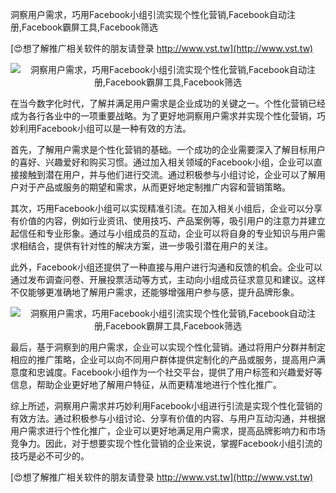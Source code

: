 洞察用户需求，巧用Facebook小组引流实现个性化营销,Facebook自动注册,Facebook霸屏工具,Facebook筛选

[😍想了解推广相关软件的朋友请登录 http://www.vst.tw](http://www.vst.tw)

 <center><img src="https://vst.tw/MP4/tuiguang/png/8.png" alt="洞察用户需求，巧用Facebook小组引流实现个性化营销,Facebook自动注册,Facebook霸屏工具,Facebook筛选"></center>

在当今数字化时代，了解并满足用户需求是企业成功的关键之一。个性化营销已经成为各行各业中的一项重要战略。为了更好地洞察用户需求并实现个性化营销，巧妙利用Facebook小组可以是一种有效的方法。

首先，了解用户需求是个性化营销的基础。一个成功的企业需要深入了解目标用户的喜好、兴趣爱好和购买习惯。通过加入相关领域的Facebook小组，企业可以直接接触到潜在用户，并与他们进行交流。通过积极参与小组讨论，企业可以了解用户对于产品或服务的期望和需求，从而更好地定制推广内容和营销策略。

其次，巧用Facebook小组可以实现精准引流。在加入相关小组后，企业可以分享有价值的内容，例如行业资讯、使用技巧、产品案例等，吸引用户的注意力并建立起信任和专业形象。通过与小组成员的互动，企业可以将自身的专业知识与用户需求相结合，提供有针对性的解决方案，进一步吸引潜在用户的关注。

此外，Facebook小组还提供了一种直接与用户进行沟通和反馈的机会。企业可以通过发布调查问卷、开展投票活动等方式，主动向小组成员征求意见和建议。这样不仅能够更准确地了解用户需求，还能够增强用户参与感，提升品牌形象。

 <center><img src="https://vst.tw/MP4/tuiguang/png/4.png" alt="洞察用户需求，巧用Facebook小组引流实现个性化营销,Facebook自动注册,Facebook霸屏工具,Facebook筛选"></center>

最后，基于洞察到的用户需求，企业可以实现个性化营销。通过将用户分群并制定相应的推广策略，企业可以向不同用户群体提供定制化的产品或服务，提高用户满意度和忠诚度。Facebook小组作为一个社交平台，提供了用户标签和兴趣爱好等信息，帮助企业更好地了解用户特征，从而更精准地进行个性化推广。

综上所述，洞察用户需求并巧妙利用Facebook小组进行引流是实现个性化营销的有效方法。通过积极参与小组讨论、分享有价值的内容、与用户互动沟通，并根据用户需求进行个性化推广，企业可以更好地满足用户需求，提高品牌影响力和市场竞争力。因此，对于想要实现个性化营销的企业来说，掌握Facebook小组引流的技巧是必不可少的。

[😍想了解推广相关软件的朋友请登录 http://www.vst.tw](http://www.vst.tw)



